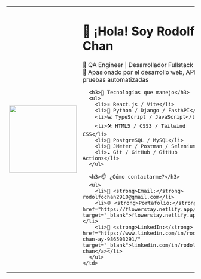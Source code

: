 <table>
  <tr>
    <td>
      <img src="https://www.ohmbot.com.co/imagenes/robot.webp" width="180" />
    </td>
    <td>
      <h1>👋 ¡Hola! Soy Rodolfo Chan</h1>
      <p>
        💼 QA Engineer | Desarrollador Fullstack <br/>
        🚀 Apasionado por el desarrollo web, APIs y pruebas automatizadas
      </p>

      <h3>🧠 Tecnologías que manejo</h3>
      <ul>
        <li>⚛️ React.js / Vite</li>
        <li>🐍 Python / Django / FastAPI</li>
        <li>💻 TypeScript / JavaScript</li>
        <li>🛠 HTML5 / CSS3 / Tailwind CSS</li>
        <li>🐘 PostgreSQL / MySQL</li>
        <li>🧪 JMeter / Postman / Selenium</li>
        <li>☁️ Git / GitHub / GitHub Actions</li>
      </ul>

      <h3>📫 ¿Cómo contactarme?</h3>
      <ul>
        <li>📧 <strong>Email:</strong> rodolfochan2910@gmail.com</li>
        <li>🌐 <strong>Portafolio:</strong> <a href="https://flowerstay.netlify.app/" target="_blank">flowerstay.netlify.app</a></li>
        <li>💼 <strong>LinkedIn:</strong> <a href="https://www.linkedin.com/in/rodolfo-chan-ay-986503291/" target="_blank">linkedin.com/in/rodolfo-chan</a></li>
      </ul>
    </td>
  </tr>
</table>
